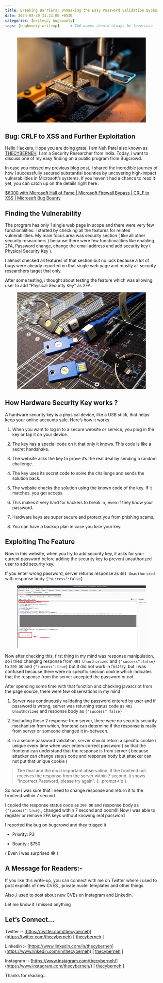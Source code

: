 ```yaml
---
title: Breaking Barriers: Unmasking the Easy Password Validation Bypass in Security Key Registration | How a Dumb Frontend Led to 750 $ Bounty
date: 2024-08-30 13:32:00 +0530
categories: [writeup, bugbounty]
tags: [bugbounty-writeup]     # TAG names should always be lowercase
---
```


<figure><img src="/assets/postImg/pid2/img01.png" alt=""><figcaption></figcaption></figure>

## Bug: CRLF to XSS and Further Exploitation

Hello Hackers, Hope you are doing grate. I am Neh Patel also known as [THECYBERNEH](https://twitter.com/thecyberneh), I am a Security Researcher from India. Today, i want to discuss one of my easy finding on a public program from Bugcrowd.

In case you missed my previous blog post, I shared the incredible journey of how I successfully secured substantial bounties by uncovering high-impact vulnerabilities in Microsoft’s systems. If you haven’t had a chance to read it yet, you can catch up on the details right here :

[$6000 with Microsoft Hall of Fame | Microsoft Firewall Bypass | CRLF to XSS | Microsoft Bug Bounty](https://thecyberneh.github.io/posts/MicrosoftBugbounty/)

## Finding the Vulnerability
The program has only 1 single web page in scope and there were very few functionalities. I started by checking all the features for related vulnerabilities.
My main focus area was security section ( like all other security researchers ) because there were few functionalities like enabling 2FA, Password change, change the email address and add security key ( Physical Security Key ).

I almost checked all features of that section but no luck because a lot of bugs were already reported on that single web page and mostly all security researchers target that only.

After some testing, i thought about testing the feature which was allowing user to add “Physical Security Key” as 2FA.

<figure><img src="/assets/postImg/pid2/img02.png" alt=""><figcaption></figcaption></figure>

## How Hardware Security Key works ?

A hardware security key is a physical device, like a USB stick, that helps keep your online accounts safe. Here’s how it works:

1. When you want to log in to a secure website or service, you plug in the key or tap it on your device.

2. The key has a special code on it that only it knows. This code is like a secret handshake.

3. The website asks the key to prove it’s the real deal by sending a random challenge.

4. The key uses its secret code to solve the challenge and sends the solution back.

5. The website checks the solution using the known code of the key. If it matches, you get access.

6. This makes it very hard for hackers to break in, even if they know your password.

7. Hardware keys are super secure and protect you from phishing scams.

8. You can have a backup plan in case you lose your key.

## Exploiting The Feature

Now in this website, when you try to add security key, it asks for your current password before adding the security key to prevent unauthorized user to add security key.

If you enter wrong password, server returns response as ```401 Unauthorized``` with response body ```{"success":false}```

<figure><img src="/assets/postImg/pid2/img03.png" alt=""><figcaption></figcaption></figure>

Now after checking this, first thing in my mind was response manipulation, so i tried changing response from ```401 Unauthorized``` and ```{"success":false}``` to ```200 OK``` and ```{"success":true}``` but it did not work in first try, but i was confused because there were no specific session cookie which indicates that the response from the server accepted the password or not.

After spending some time with that function and checking javascript from the page source, there were few observations in my mind :

1. Server was continuously validating the password entered by user and if password is wrong, server was returning status code as ```401 Unauthorized``` and response body as ```{"success":false}```

2. Excluding these 2 response from server, there were no security security mechanism from which, frontend can determine if the response is really from server or someone changed it in-between.

3. In a secure password validation, server should return a specific cookie ( unique every time when user enters correct password ) so that the frontend can understand that the response is from server ( because attacker can change status code and response body but attacker can not put that unique cookie )

<!-- markdownlint-capture -->
<!-- markdownlint-disable -->
> The final and the most important observation, if the frontend not receives the response from the server within 7 second, it shows "Incorrect Password, please try again".
{: .prompt-tip }
<!-- markdownlint-restore -->

So now i was sure that i need to change response and return it to the frontend within 7 second

I copied the response status code as `200 OK` and response body as `{"success":true}` , changed within 7 second and boom!!! Now i was able to register or remove 2FA keys without knowing real password

I reported the bug on bugcrowd and they triaged it

- Priority: P3

- Bounty : $750

( Even i was surprised 😂 )

## A Message for Readers:-

If you like this write-up, you can connect with me on Twitter where i used to post exploits of new CVES , private nuclei templates and other things.

Also ,i used to post about new CVEs on Instagram and Linkedin.

Let me know if I missed anything

## Let’s Connect…

Twitter :- [https://twitter.com/thecyberneh](https://twitter.com/thecyberneh) \[ [thecyberneh](https://twitter.com/thecyberneh) ]

Linkedin :- [https://www.linkedin.com/in/thecyberneh](https://www.linkedin.com/in/thecyberneh) \[ [thecyberneh](https://www.linkedin.com/in/thecyberneh) ]

Instagram :- [https://www.instagram.com/thecyberneh/](https://www.instagram.com/thecyberneh/) \[ [thecyberneh](https://www.instagram.com/thecyberneh/) ]

Thanks for reading…


